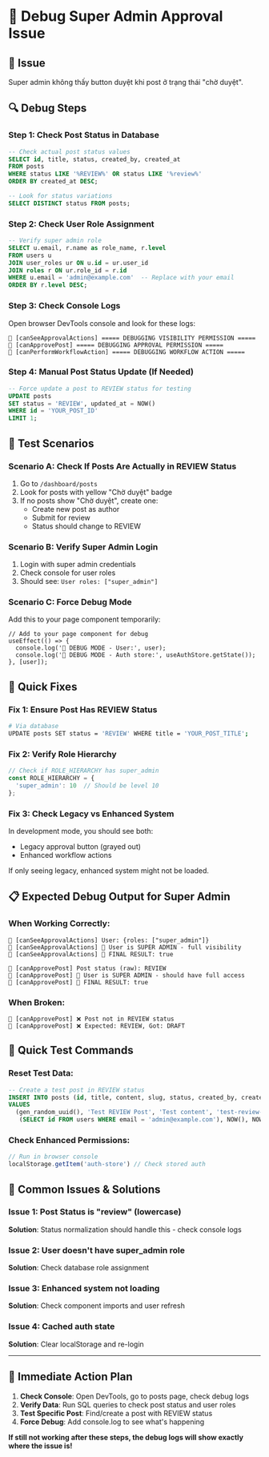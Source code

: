 # 🔧 Debug Super Admin Approval Issue

## 🚨 Issue
Super admin không thấy button duyệt khi post ở trạng thái "chờ duyệt".

## 🔍 Debug Steps

### Step 1: Check Post Status in Database
```sql
-- Check actual post status values
SELECT id, title, status, created_by, created_at 
FROM posts 
WHERE status LIKE '%REVIEW%' OR status LIKE '%review%'
ORDER BY created_at DESC;

-- Look for status variations
SELECT DISTINCT status FROM posts;
```

### Step 2: Check User Role Assignment
```sql
-- Verify super admin role
SELECT u.email, r.name as role_name, r.level
FROM users u
JOIN user_roles ur ON u.id = ur.user_id  
JOIN roles r ON ur.role_id = r.id
WHERE u.email = 'admin@example.com'  -- Replace with your email
ORDER BY r.level DESC;
```

### Step 3: Check Console Logs
Open browser DevTools console and look for these logs:
```
🔐 [canSeeApprovalActions] ===== DEBUGGING VISIBILITY PERMISSION =====
🔐 [canApprovePost] ===== DEBUGGING APPROVAL PERMISSION =====
🔐 [canPerformWorkflowAction] ===== DEBUGGING WORKFLOW ACTION =====
```

### Step 4: Manual Post Status Update (If Needed)
```sql
-- Force update a post to REVIEW status for testing
UPDATE posts 
SET status = 'REVIEW', updated_at = NOW()
WHERE id = 'YOUR_POST_ID'
LIMIT 1;
```

## 🧪 Test Scenarios

### Scenario A: Check If Posts Are Actually in REVIEW Status
1. Go to `/dashboard/posts`
2. Look for posts with yellow "Chờ duyệt" badge
3. If no posts show "Chờ duyệt", create one:
   - Create new post as author
   - Submit for review
   - Status should change to REVIEW

### Scenario B: Verify Super Admin Login
1. Login with super admin credentials
2. Check console for user roles
3. Should see: `User roles: ["super_admin"]`

### Scenario C: Force Debug Mode
Add this to your page component temporarily:
```tsx
// Add to your page component for debug
useEffect(() => {
  console.log('🔧 DEBUG MODE - User:', user);
  console.log('🔧 DEBUG MODE - Auth store:', useAuthStore.getState());
}, [user]);
```

## 🔧 Quick Fixes

### Fix 1: Ensure Post Has REVIEW Status
```bash
# Via database
UPDATE posts SET status = 'REVIEW' WHERE title = 'YOUR_POST_TITLE';
```

### Fix 2: Verify Role Hierarchy
```typescript
// Check if ROLE_HIERARCHY has super_admin
const ROLE_HIERARCHY = {
  'super_admin': 10  // Should be level 10
};
```

### Fix 3: Check Legacy vs Enhanced System
In development mode, you should see both:
- Legacy approval button (grayed out)
- Enhanced workflow actions

If only seeing legacy, enhanced system might not be loaded.

## 📋 Expected Debug Output for Super Admin

### When Working Correctly:
```
🔐 [canSeeApprovalActions] User: {roles: ["super_admin"]}
🔐 [canSeeApprovalActions] 🚀 User is SUPER ADMIN - full visibility
🔐 [canSeeApprovalActions] 🎯 FINAL RESULT: true

🔐 [canApprovePost] Post status (raw): REVIEW
🔐 [canApprovePost] 🚀 User is SUPER ADMIN - should have full access  
🔐 [canApprovePost] 🎯 FINAL RESULT: true
```

### When Broken:
```
🔐 [canApprovePost] ❌ Post not in REVIEW status
🔐 [canApprovePost] ❌ Expected: REVIEW, Got: DRAFT
```

## 🚀 Quick Test Commands

### Reset Test Data:
```sql
-- Create a test post in REVIEW status
INSERT INTO posts (id, title, content, slug, status, created_by, created_at, updated_at)
VALUES 
  (gen_random_uuid(), 'Test REVIEW Post', 'Test content', 'test-review-post', 'REVIEW', 
   (SELECT id FROM users WHERE email = 'admin@example.com'), NOW(), NOW());
```

### Check Enhanced Permissions:
```javascript
// Run in browser console
localStorage.getItem('auth-store') // Check stored auth
```

## 🎯 Common Issues & Solutions

### Issue 1: Post Status is "review" (lowercase)
**Solution**: Status normalization should handle this - check console logs

### Issue 2: User doesn't have super_admin role  
**Solution**: Check database role assignment

### Issue 3: Enhanced system not loading
**Solution**: Check component imports and user refresh

### Issue 4: Cached auth state
**Solution**: Clear localStorage and re-login

---

## 🔧 Immediate Action Plan

1. **Check Console**: Open DevTools, go to posts page, check debug logs
2. **Verify Data**: Run SQL queries to check post status and user roles
3. **Test Specific Post**: Find/create a post with REVIEW status
4. **Force Debug**: Add console.log to see what's happening

**If still not working after these steps, the debug logs will show exactly where the issue is!**

